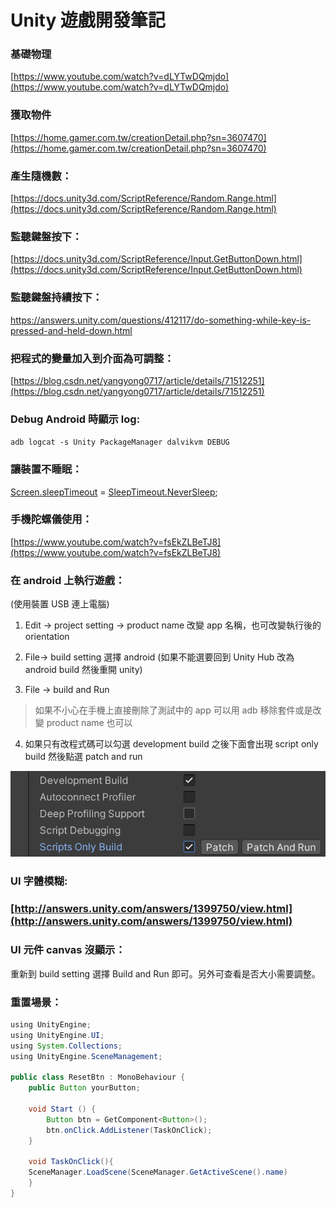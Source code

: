 # Unity 遊戲開發筆記

### 基礎物理

[https://www.youtube.com/watch?v=dLYTwDQmjdo](https://www.youtube.com/watch?v=dLYTwDQmjdo)

### 獲取物件

[https://home.gamer.com.tw/creationDetail.php?sn=3607470](https://home.gamer.com.tw/creationDetail.php?sn=3607470)

### 產生隨機數：

[https://docs.unity3d.com/ScriptReference/Random.Range.html](https://docs.unity3d.com/ScriptReference/Random.Range.html)

### 監聽鍵盤按下：

[https://docs.unity3d.com/ScriptReference/Input.GetButtonDown.html](https://docs.unity3d.com/ScriptReference/Input.GetButtonDown.html)

### 監聽鍵盤持續按下：

https://answers.unity.com/questions/412117/do-something-while-key-is-pressed-and-held-down.html

### 把程式的變量加入到介面為可調整：

[https://blog.csdn.net/yangyong0717/article/details/71512251](https://blog.csdn.net/yangyong0717/article/details/71512251)

### Debug Android 時顯示 log:

`adb logcat -s Unity PackageManager dalvikvm DEBUG`

### 讓裝置不睡眠：

[Screen.sleepTimeout](https://docs.unity3d.com/ScriptReference/Screen-sleepTimeout.html) = [SleepTimeout.NeverSleep](https://docs.unity3d.com/ScriptReference/SleepTimeout.NeverSleep.html);

### 手機陀螺儀使用：

[https://www.youtube.com/watch?v=fsEkZLBeTJ8](https://www.youtube.com/watch?v=fsEkZLBeTJ8)

### 在 android 上執行遊戲：

\(使用裝置 USB 連上電腦\)

1. Edit -&gt; project setting -&gt; product name 改變 app 名稱，也可改變執行後的 orientation

2. File-&gt; build setting 選擇 android \(如果不能選要回到 Unity Hub 改為 android build 然後重開 unity\)

3. File -&gt; build and Run

> 如果不小心在手機上直接刪除了測試中的 app 可以用 adb 移除套件或是改變 product name 也可以

4. 如果只有改程式碼可以勾選 development build 之後下面會出現 script only build 然後點選 patch and run

![](.gitbook/assets/jie-tu-20210619-shang-wu-10.12.04.png)

### UI 字體模糊:

### [http://answers.unity.com/answers/1399750/view.html](http://answers.unity.com/answers/1399750/view.html) 

### UI 元件 canvas 沒顯示： 

重新到 build setting 選擇 Build and Run 即可。另外可查看是否大小需要調整。

### 重置場景：

```java
using UnityEngine;
using UnityEngine.UI;
using System.Collections;
using UnityEngine.SceneManagement;

public class ResetBtn : MonoBehaviour {
	public Button yourButton;

	void Start () {
		Button btn = GetComponent<Button>();
		btn.onClick.AddListener(TaskOnClick);
	}

	void TaskOnClick(){
    SceneManager.LoadScene(SceneManager.GetActiveScene().name)
	}
}
```

